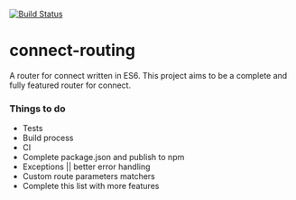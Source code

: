 [![Build Status](https://travis-ci.org/eduardn/connect-routing.svg?branch=master)](https://travis-ci.org/eduardn/connect-routing)

# connect-routing
A router for connect written in ES6. This project aims to be a complete and fully featured router for connect.

### Things to do
- Tests
- Build process
- CI
- Complete package.json and publish to npm
- Exceptions || better error handling
- Custom route parameters matchers
- Complete this list with more features
